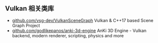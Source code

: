 ## Vulkan 相关类库
- [github.com/vsg-dev/VulkanSceneGraph](https://github.com/vsg-dev/VulkanSceneGraph) Vulkan & C++17 based Scene Graph Project
- [github.com/godlikepanos/anki-3d-engine](https://github.com/godlikepanos/anki-3d-engine) AnKi 3D Engine - Vulkan backend, modern renderer, scripting, physics and more
